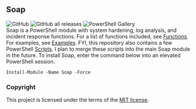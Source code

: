## Soap
![GitHub](https://img.shields.io/github/license/cyberphor/Soap?color=Green&label=License) ![GitHub all releases](https://img.shields.io/github/downloads/cyberphor/Soap/total?color=Green&label=GitHub%20Downloads) ![PowerShell Gallery](https://img.shields.io/powershellgallery/dt/Soap?color=Green&label=PowerShell%20Gallery%20Downloads)  
Soap is a PowerShell module with system hardening, log analysis, and incident response functions. For a list of functions included, see [Functions](/Docs/Functions.md). For examples, see [Examples](/Docs/Examples.md). FYI, this repository also contains a few PowerShell [Scripts](/Scripts/). I plan to merge these scripts into the main Soap module in the future. To install Soap, enter the command below into an elevated PowerShell session.

```pwsh
Install-Module -Name Soap -Force
```

### Copyright
This project is licensed under the terms of the [MIT license](/LICENSE).
